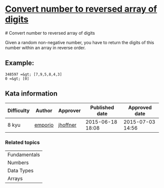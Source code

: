 
<h1><a href="https://www.codewars.com/kata/5583090cbe83f4fd8c000051">Convert number to reversed array of digits</a></h1>
<p>
# Convert number to reversed array of digits

Given a random non-negative number, you have to return the digits of this number within an array in reverse order.

## Example:

```
348597 =&gt; [7,9,5,8,4,3]
0 =&gt; [0]
```
</p>
<h2>Kata information</h2>
<table>
  <thead>
    <tr>
      <th>Difficulty</th>
      <th>Author</th>
      <th>Approver</th>
      <th>Published date</th>
      <th>Approved date</th>
    </tr>
  </thead>
  <tbody>
    <tr>
      <td>8 kyu</td>
      <td> <a href="https://www.codewars.com/users/emporio">emporio</a></td>
      <td> <a href="https://www.codewars.com/users/jhoffner">jhoffner</a></td>
      <td>2015-06-18 18:08</td>
      <td>2015-07-03 14:56</td>
    </tr>
  </tbody>
</table>
<h3>Related topics</h3>
<table>
  <tbody></tbody>
  <tr>
    <td>Fundamentals</td>
  </tr>
  <tr>
    <td>Numbers</td>
  </tr>
  <tr>
    <td>Data Types</td>
  </tr>
  <tr>
    <td>Arrays</td>
  </tr>
</table>